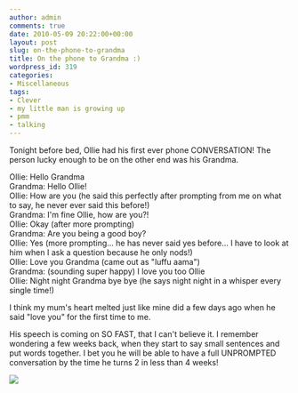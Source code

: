 ```yaml
---
author: admin
comments: true
date: 2010-05-09 20:22:00+00:00
layout: post
slug: on-the-phone-to-grandma
title: On the phone to Grandma :)
wordpress_id: 319
categories:
- Miscellaneous
tags:
- Clever
- my little man is growing up
- pmm
- talking
---
```


Tonight before bed, Ollie had his first ever phone CONVERSATION!  The person lucky enough to be on the other end was his Grandma.  
  
Ollie: Hello Grandma  
Grandma:  Hello Ollie!  
Ollie: How are you (he said this perfectly after prompting from me on what to say, he never ever said this before!)  
Grandma:  I'm fine Ollie, how are you?!  
Ollie: Okay (after more prompting)  
Grandma: Are you being a good boy?  
Ollie: Yes (more prompting... he has never said yes before... I have to look at him when I ask a question because he only nods!)  
Ollie: Love you Grandma (came out as "luffu aama")  
Grandma: (sounding super happy) I love you too Ollie  
Ollie: Night night Grandma bye bye (he says night night in a whisper every single time!)  
  
I think my mum's heart melted just like mine did a few days ago when he said "love you" for the first time to me.  
  
His speech is coming on SO FAST, that I can't believe it.  I remember wondering a few weeks back, when they start to say small sentences and put words together.  I bet you he will be able to have a full UNPROMPTED conversation by the time he turns 2 in less than 4 weeks!

![](https://blogger.googleusercontent.com/tracker/251139911615938991-8111600248876469760?l=www.outmumbered.com)
